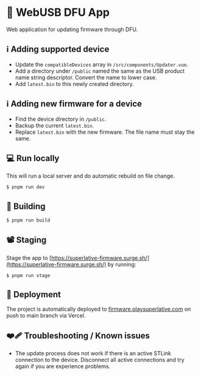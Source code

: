 💾 WebUSB DFU App
=================

Web application for updating firmware through DFU.

## ℹ️ Adding supported device

- Update the `compatibleDevices` array in `/src/components/Updater.vue`.
- Add a directory under `/public` named the same as the USB product name string descriptor. Convert the name to lower case.
- Add `latest.bin` to this newly created directory.

## ℹ️ Adding new firmware for a device

- Find the device directory in `/public`.
- Backup the current `latest.bin`.
- Replace `latest.bin` with the new firmware. The file name must stay the same.

## 💻 Run locally

This will run a local server and do automatic rebuild on file change.

```bash
$ pnpm run dev
```

## 🔧 Building

```bash
$ pnpm run build
```

## 📽️ Staging

Stage the app to [https://superlative-firmware.surge.sh/](https://superlative-firmware.surge.sh/) by running:
```bash
$ pnpm run stage
```

## 📡 Deployment

The project is automatically deployed to [firmware.playsuperlative.com](https://firmware.playsuperlative.com/) on push to main branch via Vercel.

## ❤️‍🩹 Troubleshooting / Known issues

- The update process does not work if there is an active STLink connection to the device. Disconnect all active connections and try again if you are experience problems.
